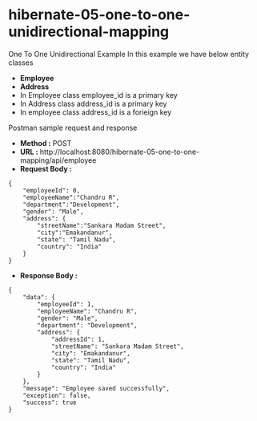 # hibernate-05-one-to-one-unidirectional-mapping
One To One Unidirectional Example
In this example we have below entity classes
- **Employee**
- **Address**
- In Employee class employee_id is a primary key
- In Address class address_id is a primary key
- In employee class address_id is a forieign key

Postman sample request and response
- **Method :** POST
- **URL :** http://localhost:8080/hibernate-05-one-to-one-mapping/api/employee
- **Request Body :**
```
{
	"employeeId": 0,
	"employeeName":"Chandru R",
	"department":"Development",
	"gender": "Male",
	"address": {
		"streetName":"Sankara Madam Street",
		"city":"Emakandanur",
		"state": "Tamil Nadu",
		"country": "India"
	}
}
```
- **Response Body :**
```
{
    "data": {
        "employeeId": 1,
        "employeeName": "Chandru R",
        "gender": "Male",
        "department": "Development",
        "address": {
            "addressId": 1,
            "streetName": "Sankara Madam Street",
            "city": "Emakandanur",
            "state": "Tamil Nadu",
            "country": "India"
        }
    },
    "message": "Employee saved successfully",
    "exception": false,
    "success": true
}
```
